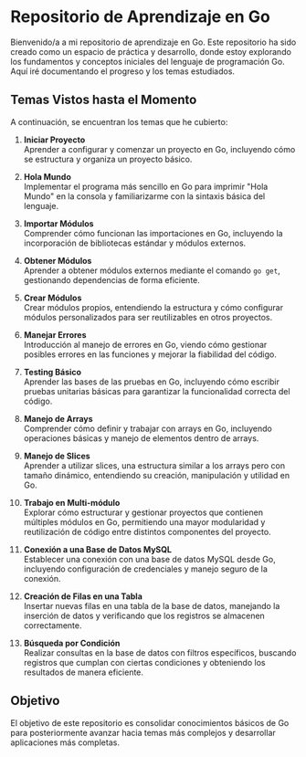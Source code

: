 # Repositorio de Aprendizaje en Go

Bienvenido/a a mi repositorio de aprendizaje en Go. Este repositorio ha sido creado como un espacio de práctica y desarrollo, donde estoy explorando los fundamentos y conceptos iniciales del lenguaje de programación Go. Aquí iré documentando el progreso y los temas estudiados.

## Temas Vistos hasta el Momento

A continuación, se encuentran los temas que he cubierto:

1. **Iniciar Proyecto**  
   Aprender a configurar y comenzar un proyecto en Go, incluyendo cómo se estructura y organiza un proyecto básico.

2. **Hola Mundo**  
   Implementar el programa más sencillo en Go para imprimir "Hola Mundo" en la consola y familiarizarme con la sintaxis básica del lenguaje.

3. **Importar Módulos**  
   Comprender cómo funcionan las importaciones en Go, incluyendo la incorporación de bibliotecas estándar y módulos externos.

4. **Obtener Módulos**  
   Aprender a obtener módulos externos mediante el comando `go get`, gestionando dependencias de forma eficiente.

5. **Crear Módulos**  
   Crear módulos propios, entendiendo la estructura y cómo configurar módulos personalizados para ser reutilizables en otros proyectos.

6. **Manejar Errores**  
   Introducción al manejo de errores en Go, viendo cómo gestionar posibles errores en las funciones y mejorar la fiabilidad del código.

7. **Testing Básico**  
   Aprender las bases de las pruebas en Go, incluyendo cómo escribir pruebas unitarias básicas para garantizar la funcionalidad correcta del código.

8. **Manejo de Arrays**  
   Comprender cómo definir y trabajar con arrays en Go, incluyendo operaciones básicas y manejo de elementos dentro de arrays.

9. **Manejo de Slices**  
   Aprender a utilizar slices, una estructura similar a los arrays pero con tamaño dinámico, entendiendo su creación, manipulación y utilidad en Go.

10. **Trabajo en Multi-módulo**  
    Explorar cómo estructurar y gestionar proyectos que contienen múltiples módulos en Go, permitiendo una mayor modularidad y reutilización de código entre distintos componentes del proyecto.

11. **Conexión a una Base de Datos MySQL**  
    Establecer una conexión con una base de datos MySQL desde Go, incluyendo configuración de credenciales y manejo seguro de la conexión.

12. **Creación de Filas en una Tabla**  
    Insertar nuevas filas en una tabla de la base de datos, manejando la inserción de datos y verificando que los registros se almacenen correctamente.

13. **Búsqueda por Condición**  
    Realizar consultas en la base de datos con filtros específicos, buscando registros que cumplan con ciertas condiciones y obteniendo los resultados de manera eficiente.

## Objetivo

El objetivo de este repositorio es consolidar conocimientos básicos de Go para posteriormente avanzar hacia temas más complejos y desarrollar aplicaciones más completas.